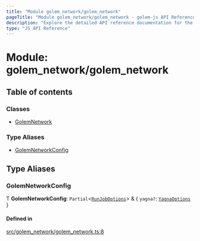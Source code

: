 ```yaml
---
title: "Module golem_network/golem_network"
pageTitle: "Module golem_network/golem_network - golem-js API Reference"
description: "Explore the detailed API reference documentation for the Module golem_network/golem_network within the golem-js SDK for the Golem Network."
type: "JS API Reference"
---
```

# Module: golem\_network/golem\_network

## Table of contents

### Classes

- [GolemNetwork](../classes/golem_network_golem_network.GolemNetwork)

### Type Aliases

- [GolemNetworkConfig](golem_network_golem_network#golemnetworkconfig)

## Type Aliases

### GolemNetworkConfig

Ƭ **GolemNetworkConfig**: `Partial`\<[`RunJobOptions`](job_job#runjoboptions)\> & \{ `yagna?`: [`YagnaOptions`](executor_executor#yagnaoptions)  }

#### Defined in

[src/golem_network/golem_network.ts:8](https://github.com/golemfactory/golem-js/blob/4182943/src/golem_network/golem_network.ts#L8)
